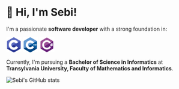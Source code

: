 # 👋 Hi, I'm Sebi!

<p>I'm a passionate <b>software developer</b> with a strong foundation in:</p>
<p align="left"> 
   <img src="images/c.svg" alt="c" width="40" height="40"/> 
   <img src="images/cplusplus.svg" alt="cplusplus" width="40" height="40"/> 
   <img src="images/csharp.svg" alt="csharp" width="40" height="40"/> 
</p>
<p>Currently, I'm pursuing a <b>Bachelor of Science in Informatics</b> at <b>Transylvania University, Faculty of Mathematics and Informatics</b>.</p> 

![Sebi's GitHub stats](https://github-readme-stats.vercel.app/api?username=avramsebastian&show_icons=true&include_all_commits=true&count_private=true&theme=aura)

